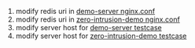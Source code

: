 1. modify redis uri in [demo-server nginx.conf](./demo-server/usr/local/openresty/nginx/conf/nginx.conf)
2. modify redis uri in [zero-intrusion-demo nginx.conf](./zero-intrusion-demo/usr/local/openresty/nginx/conf/nginx.conf)
3. modify server host for [demo-server testcase](./pytest/test_device_ratelimit.py)
4. modify server host for [zero-intrusion-demo testcase](./pytest/test_zero_intrusion.py)